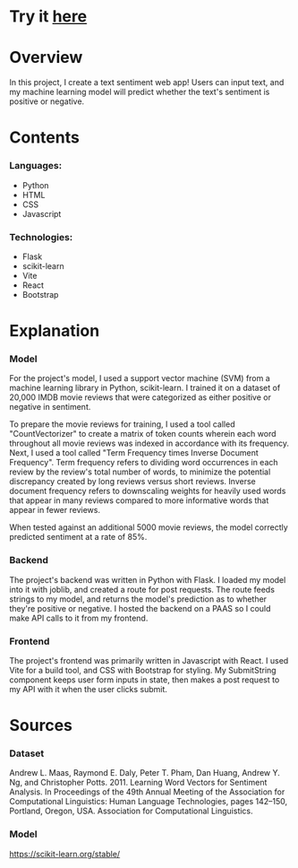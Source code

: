 # Try it [here]()

# Overview

In this project, I create a text sentiment web app! Users can input text, and my machine learning model will predict whether the text's sentiment is positive or negative.

# Contents

### Languages:
- Python
- HTML
- CSS
- Javascript

### Technologies:
- Flask
- scikit-learn
- Vite
- React
- Bootstrap

# Explanation

### Model

For the project's model, I used a support vector machine (SVM) from a machine learning library in Python, scikit-learn. I trained it on a dataset of 20,000 IMDB movie reviews that were categorized as either positive or negative in sentiment. 

To prepare the movie reviews for training, I used a tool called "CountVectorizer" to create a matrix of token counts wherein each word throughout all movie reviews was indexed in accordance with its frequency. Next, I used a tool called "Term Frequency times Inverse Document Frequency". Term frequency refers to dividing word occurrences in each review by the review's total number of words, to minimize the potential discrepancy created by long reviews versus short reviews. Inverse document frequency refers to downscaling weights for heavily used words that appear in many reviews compared to more informative words that appear in fewer reviews.

When tested against an additional 5000 movie reviews, the model correctly predicted sentiment at a rate of 85%.

### Backend

The project's backend was written in Python with Flask. I loaded my model into it with joblib, and created a route for post requests. The route feeds strings to my model, and returns the model's prediction as to whether they're positive or negative. I hosted the backend on a PAAS so I could make API calls to it from my frontend.

### Frontend

The project's frontend was primarily written in Javascript with React. I used Vite for a build tool, and CSS with Bootstrap for styling. My SubmitString component keeps user form inputs in state, then makes a post request to my API with it when the user clicks submit.

# Sources

### Dataset

Andrew L. Maas, Raymond E. Daly, Peter T. Pham, Dan Huang, Andrew Y. Ng, and Christopher Potts. 2011. Learning Word Vectors for Sentiment Analysis. In Proceedings of the 49th Annual Meeting of the Association for Computational Linguistics: Human Language Technologies, pages 142–150, Portland, Oregon, USA. Association for Computational Linguistics.

### Model

https://scikit-learn.org/stable/